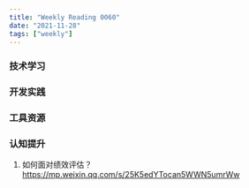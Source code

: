 ```yaml
---
title: "Weekly Reading 0060"
date: "2021-11-28"
tags: ["weekly"]
---
```


### 技术学习


### 开发实践


### 工具资源


### 认知提升
1. 如何面对绩效评估？ https://mp.weixin.qq.com/s/25K5edYTocan5WWN5umrWw